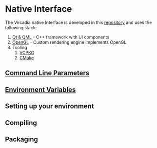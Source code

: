 # Native Interface

The Vircadia native Interface is developed in this [repository](https://github.com/vircadia/vircadia) and uses the following stack:

1. [Qt & QML](https://qt.io/) - C++ framework with UI components
1. [OpenGL](https://www.opengl.org/) - Custom rendering engine implements OpenGL
1. Tooling
    1. [VCPKG](https://github.com/microsoft/vcpkg)
    1. [CMake](https://cmake.org/)

## [Command Line Parameters](./command-line-parameters.md)
## [Environment Variables](./environment-variables.md)

## Setting up your environment

## Compiling

## Packaging
